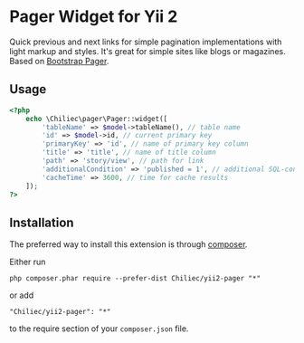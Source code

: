 Pager Widget for Yii 2
======================

Quick previous and next links for simple pagination implementations with light markup and styles. It's great for simple sites like blogs or magazines. Based on [Bootstrap Pager](http://getbootstrap.com/components/#pagination-pager).

Usage
-----

```php
<?php
    echo \Chiliec\pager\Pager::widget([
        'tableName' => $model->tableName(), // table name
        'id' => $model->id, // current primary key
        'primaryKey' => 'id', // name of primary key column
        'title' => 'title', // name of title column
        'path' => 'story/view', // path for link
        'additionalСondition' => 'published = 1', // additional SQL-condition
        'cacheTime' => 3600, // time for cache results
    ]); 
?>
```

Installation
------------

The preferred way to install this extension is through [composer](http://getcomposer.org/download/).

Either run

```
php composer.phar require --prefer-dist Chiliec/yii2-pager "*"
```

or add

```
"Chiliec/yii2-pager": "*"
```

to the require section of your `composer.json` file.
